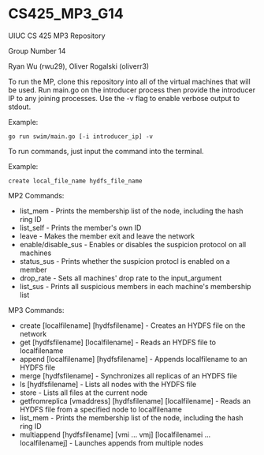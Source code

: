 # CS425_MP3_G14

UIUC CS 425 MP3 Repository 

Group Number 14

Ryan Wu (rwu29), Oliver Rogalski (oliverr3)

To run the MP, clone this repository into all of the virtual machines that will be used. Run main.go on the introducer process then provide the introducer IP to any joining processes. Use the -v flag to enable verbose output to stdout.

Example:
```
go run swim/main.go [-i introducer_ip] -v
```

To run commands, just input the command into the terminal.

Example:
```
create local_file_name hydfs_file_name
```

MP2 Commands:
- list_mem - Prints the membership list of the node, including the hash ring ID
- list_self - Prints the member's own ID
- leave - Makes the member exit and leave the network
- enable/disable_sus - Enables or disables the suspicion protocol on all machines
- status_sus - Prints whether the suspicion protocl is enabled on a member
- drop_rate - Sets all machines' drop rate to the input_argument
- list_sus - Prints all suspicious members in each machine's membership list

MP3 Commands: 
- create [localfilename] [hydfsfilename] - Creates an HYDFS file on the network
- get [hydfsfilename] [localfilename] - Reads an HYDFS file to localfilename
- append [localfilename] [hydfsfilename] - Appends localfilename to an HYDFS file
- merge [hydfsfilename] - Synchronizes all replicas of an HYDFS file
- ls [hydfsfilename] - Lists all nodes with the HYDFS file
- store - Lists all files at the current node
- getfromreplica [vmaddress] [hydfsfilename] [localfilename] - Reads an HYDFS file from a specified node to localfilename
- list_mem - Prints the membership list of the node, including the hash ring ID
- multiappend [hydfsfilename] [vmi ... vmj] [localfilenamei ... localfilenamej] - Launches appends from multiple nodes 